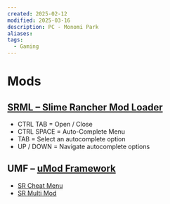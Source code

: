 ```yaml
---
created: 2025-02-12
modified: 2025-03-16
description: PC - Monomi Park
aliases: 
tags:
  - Gaming
---
```


# Mods

## [SRML – Slime Rancher Mod Loader](https://www.nexusmods.com/slimerancher/mods/2)

- CTRL TAB = Open / Close
- CTRL SPACE = Auto-Complete Menu
- TAB = Select an autocomplete option
- UP / DOWN = Navigate autocomplete options

## UMF – [uMod Framework](https://umodframework.com/download)

- [SR Cheat Menu](https://umodframework.com/mod?id=2)
- [SR Multi Mod](https://umodframework.com/mod?id=1)
